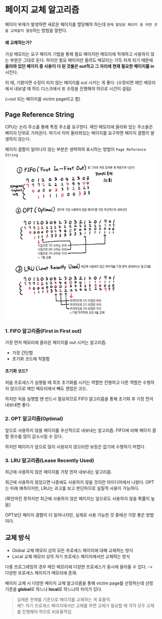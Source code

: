 # 페이지 교체 알고리즘
페이지 부재가 발생하면 새로운 페이지를 할당해야 하는데 `현재 할당된 페이지 중 어떤 것을 교체할지 결정`하는 방법을 말한다.

#### 왜 교체하는가?
가상 메모리는 요구 페이지 기법을 통해 필요 페이지만 메모리에 적재하고 사용하지 않는 부분은 그대로 둔다. 하지만 필요 페이지만 올려도 메모리는 가득 차게 되기 때문에 **올라와 있던 페이지 중 사용이 다 된 것들은 out하고 그 자리에 현재 필요한 페이지를 in** 시킨다.

이 때, 기왕이면 수정이 되지 않는 페이지를 out 시키는 게 좋다. (수정되면 메인 메모리에서 내보낼 때 하드 디스크에서 또 수정을 진행해야 하므로 시간이 걸림)

(+out 되는 페이지를 victim page라고 함)

## Page Reference String
CPU는 논리 주소를 통해 특정 주소를 요구한다. 메인 메모리에 올라와 있는 주소들은 페이지 단위로 가져온다. 여기서 이미 올라와있는 페이지를 요구하면 페이지 결함이 발생하지 않는다.

페이지 결함이 일어나지 않는 부분은 생략하여 표시하는 방법이 `Page Reference String`

![전체본](source/페이지_교체_알고리즘.png)

### 1. FIFO 알고리즘(First in First out)
가장 먼저 메모리에 올라온 페이지를 out 시키는 알고리즘.
- 가장 간단함
- 초기화 코드에 적절함
#### 초기화 코드?
처음 프로세스가 실행될 때 최초 초기화를 시키는 역할만 진행하고 다른 역할은 수행하지 않으므로 메인 메모리에서 빼도 괜찮은 코드.

하지만 처음 실행할 땐 반드시 필요하므로 FIFO 알고리즘을 통해 초기화 후 가장 먼저 내보내면 좋다.

### 2. OPT 알고리즘(Optimal)
앞으로 사용하지 않을 페이지를 우선적으로 내보내는 알고리즘. FIFO에 비해 페이지 결함 횟수를 많이 감소시킬 수 있다.

하지만 페이지가 앞으로 많이 사용되지 않으리란 보장은 없기에 수행하기 어렵다.

### 3. LRU 알고리즘(Lease Recently Used)
최근에 사용하지 않은 페이지를 가장 먼저 내보내는 알고리즘.

최근에 사용하지 않았으면 나중에도 사용하지 않을 것이란 아이디어에서 나왔다. OPT는 미래 예측이지만, LRU는 과고를 보고 판단하므로 실질적 사용이 가능하다.

(확언까진 못하지만 최근에 사용하지 않은 페이지는 앞으로도 사용하지 않을 확률이 높음)

OPT보단 페이지 결함이 더 일어나지만, 실제로 사용 가능한 것 중에선 가장 좋은 방법이다.

## 교체 방식
- Global 교체
    메모리 상의 모든 프로세스 페이지에 대해 교체하는 방식
- Local 교체
    메모리 상의 자기 프로세스 페이지에서만 교체하는 방식

다중 프로그래밍의 경우 메인 메모리에 다양한 프로세스가 동시에 올라올 수 있다. -> 다양한 프로세스 페이지가 메모리애 존재.

페이지 교체 시 다양한 페이지 교체 알고리즘을 통해 victim page를 선정하는데 선정 기준을 **global**로 하느냐 **local**로 하느냐의 차이가 있다.

> 실제론 전체를 기준으로 페이지를 교체하는 게 효율적.<br>
> 왜?: 자기 프로세스 페이지에서만 교체를 하면 교체가 필요할 때 각각 모두 교체를 진행해야 하므로 비효율적임.